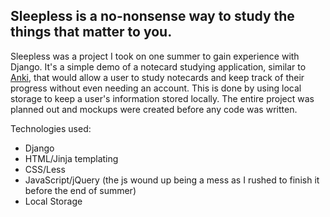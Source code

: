 ## Sleepless is a no-nonsense way to study the things that matter to you.
Sleepless was a project I took on one summer to gain experience with Django. It's a simple demo of a notecard studying application, similar to [Anki](http://ankisrs.net), that would allow a user to study notecards and keep track of their progress without even needing an account. This is done by using local storage to keep a user's information stored locally. The entire project was planned out and mockups were created before any code was written.

Technologies used:
- Django
- HTML/Jinja templating
- CSS/Less
- JavaScript/jQuery (the js wound up being a mess as I rushed to finish it before the end of summer)
- Local Storage
